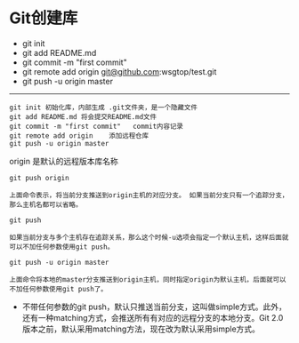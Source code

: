 # Git创建库
- git init 
- git add README.md  
- git commit -m "first commit"
- git remote add origin git@github.com:wsgtop/test.git
- git push -u origin master

----
    git init 初始化库，内部生成 .git文件夹，是一个隐藏文件
    git add README.md 将会提交README.md文件
    git commit -m "first commit"   commit内容记录
    git remote add origin    添加远程仓库
    git push -u origin master

origin 是默认的远程版本库名称 

	git push origin
	
	上面命令表示，将当前分支推送到origin主机的对应分支。 如果当前分支只有一个追踪分支，那么主机名都可以省略。 
	
	git push 
	
	如果当前分支与多个主机存在追踪关系，那么这个时候-u选项会指定一个默认主机，这样后面就可以不加任何参数使用git push。
	
	git push -u origin master 
	
	上面命令将本地的master分支推送到origin主机，同时指定origin为默认主机，后面就可以不加任何参数使用git push了。

- 不带任何参数的git push，默认只推送当前分支，这叫做simple方式。此外，还有一种matching方式，会推送所有有对应的远程分支的本地分支。Git 2.0版本之前，默认采用matching方法，现在改为默认采用simple方式。
